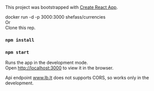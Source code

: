 This project was bootstrapped with [Create React App](https://github.com/facebook/create-react-app).<br />

docker run -d -p 3000:3000 shefass/currencies<br />
Or<br />
Clone this rep.<br />

### `npm install`
### `npm start`

Runs the app in the development mode.<br />
Open [http://localhost:3000](http://localhost:3000) to view it in the browser.<br />

Api endpoint www.lb.lt does not supports CORS, so works only in the development.<br /> 